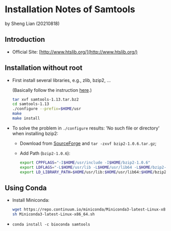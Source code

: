 # Installation Notes of Samtools

by Sheng Lian (20210818)

## Introduction

- Official Site: [http://www.htslib.org/](http://www.htslib.org/)

## Installation without root

- First install several libraries, e.g., zlib, bzip2, ... 

  (Basically follow the instruction [here](https://www.jianshu.com/p/da92ca36a220).)

  ```bash
  tar xvf samtools-1.13.tar.bz2
  cd samtools-1.13
  ./configure --prefix=$HOME/usr
  make
  make install
  ```

- To solve the problem in `./configure` results: 'No such file or directory' when installing bzip2: 
    
  - Download from [SourceForge](https://sourceforge.net/projects/bzip2/) and `tar -zxvf bzip2-1.0.6.tar.gz`;
  
  - Add Path (`bzip2-1.0.6`): 
    
    ```bash
    export CPPFLAGS="-I$HOME/usr/include -I$HOME/bzip2-1.0.6"
    export LDFLAGS="-L$HOME/usr/lib -L$HOME/usr/lib64 -L$HOME/bzip2-1.0.6"
    export LD_LIBRARY_PATH=$HOME/usr/lib:$HOME/usr/lib64:$HOME/bzip2-1.0.6
     ```

## Using Conda 
  
- Install Miniconda: 

  ```bash
  wget https://repo.continuum.io/miniconda/Miniconda3-latest-Linux-x86_64.sh
  sh Miniconda3-latest-Linux-x86_64.sh
  ```

- `conda install -c bioconda samtools`
